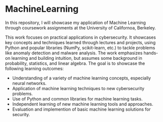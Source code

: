 # MachineLearning

In this repository, I will showcase my application of Machine Learning through coursework assignments at the University of Californoa, Berkeley.

This work focuses on practical applications in cybersecurity. It showcases key concepts and techniques learned through lectures and projects, using Python and popular libraries (NumPy, scikit-learn, etc.) to tackle problems like anomaly detection and malware analysis. The work emphasizes hands-on learning and building intuition, but assumes some background in probability, statistics, and linear algebra. The goal is to showcase the following learning outcomes:

- Understanding of a variety of machine learning concepts, especially neural networks.
- Application of machine learning techniques to new cybersecurity problems.
- Use of Python and common libraries for machine learning tasks.
- Independent learning of new machine learning tools and approaches.
- Evaluation and implemention of basic machine learning solutions for security.
